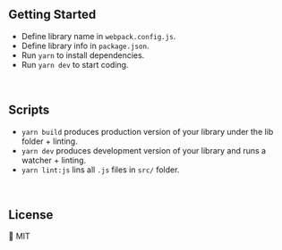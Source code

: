 ## Getting Started
- Define library name in `webpack.config.js`.
- Define library info in `package.json`.
- Run `yarn` to install dependencies.
- Run `yarn dev` to start coding.

<br>

## Scripts
- `yarn build` produces production version of your library under the lib folder + linting.
- `yarn dev` produces development version of your library and runs a watcher + linting.
- `yarn lint:js` lins all `.js` files in `src/` folder.

<br>

## License
🍟 MIT

